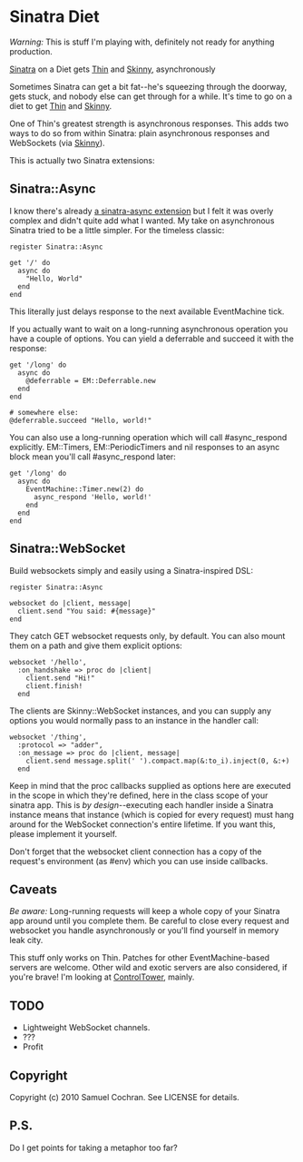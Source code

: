 # Sinatra Diet

*Warning:* This is stuff I'm playing with, definitely not ready for anything production.

[Sinatra][sinatra] on a Diet gets [Thin][thin] and [Skinny][skinny], asynchronously

Sometimes Sinatra can get a bit fat--he's squeezing through the doorway, gets stuck, and nobody else can get through for a while. It's time to go on a diet to get [Thin][thin] and [Skinny][skinny].

One of Thin's greatest strength is asynchronous responses. This adds two ways to do so from within Sinatra: plain asynchronous responses and WebSockets (via [Skinny][skinny]).

This is actually two Sinatra extensions:

## Sinatra::Async

I know there's already [a sinatra-async extension](http://github.com/tmm1/async_sinatra) but I felt it was overly complex and didn't quite add what I wanted. My take on asynchronous Sinatra tried to be a little simpler. For the timeless classic:

    register Sinatra::Async
    
    get '/' do
      async do
        "Hello, World"
      end
    end

This literally just delays response to the next available EventMachine tick.

If you actually want to wait on a long-running asynchronous operation you have a couple of options. You can yield a deferrable and succeed it with the response:

    get '/long' do
      async do
        @deferrable = EM::Deferrable.new
      end
    end
    
    # somewhere else:
    @deferrable.succeed "Hello, world!"

You can also use a long-running operation which will call #async\_respond explicitly. EM::Timers, EM::PeriodicTimers and nil responses to an async block mean you'll call #async\_respond later:

    get '/long' do
      async do
        EventMachine::Timer.new(2) do
          async_respond 'Hello, world!'
        end
      end
    end

## Sinatra::WebSocket

Build websockets simply and easily using a Sinatra-inspired DSL:

    register Sinatra::Async
    
    websocket do |client, message|
      client.send "You said: #{message}"
    end

They catch GET websocket requests only, by default. You can also mount them on a path and give them explicit options:

    websocket '/hello',
      :on_handshake => proc do |client|
        client.send "Hi!"
        client.finish!
      end

The clients are Skinny::WebSocket instances, and you can supply any options you would normally pass to an instance in the handler call:

    websocket '/thing',
      :protocol => "adder",
      :on_message => proc do |client, message|
        client.send message.split(' ').compact.map(&:to_i).inject(0, &:+)
      end

Keep in mind that the proc callbacks supplied as options here are executed in the scope in which they're defined, here in the class scope of your sinatra app. This is _by design_--executing each handler inside a Sinatra instance means that instance (which is copied for every request) must hang around for the WebSocket connection's entire lifetime. If you want this, please implement it yourself.

Don't forget that the websocket client connection has a copy of the request's environment (as #env) which you can use inside callbacks.

## Caveats

*Be aware:* Long-running requests will keep a whole copy of your Sinatra app around until you complete them. Be careful to close every request and websocket you handle asynchronously or you'll find yourself in memory leak city.

This stuff only works on Thin. Patches for other EventMachine-based servers are welcome. Other wild and exotic servers are also considered, if you're brave! I'm looking at [ControlTower][controltower], mainly.

## TODO

 * Lightweight WebSocket channels.
 * ???
 * Profit

## Copyright

Copyright (c) 2010 Samuel Cochran. See LICENSE for details.

## P.S.

Do I get points for taking a metaphor too far?

  [controltower]: http://github.com/MacRuby/ControlTower
  [skinny]: http://github.com/sj26/skinny
  [sinatra]: http://github.com/sinatra/sinatra
  [thin]: http://github.com/macournoyer/thin
